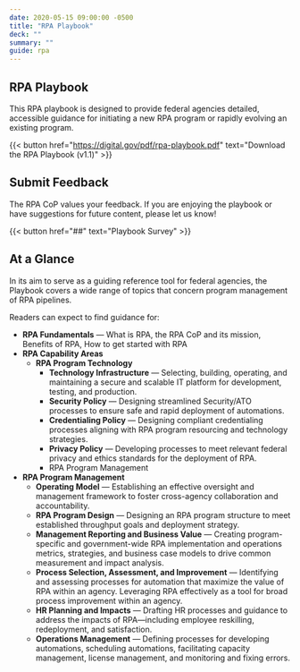 ```yaml
---
date: 2020-05-15 09:00:00 -0500
title: "RPA Playbook"
deck: ""
summary: ""
guide: rpa
---
```

## RPA Playbook

This RPA playbook is designed to provide federal agencies detailed, accessible guidance for initiating a new RPA program or rapidly evolving an existing program.

{{< button href="https://digital.gov/pdf/rpa-playbook.pdf" text="Download the RPA Playbook (v1.1)" >}}


## Submit Feedback
The RPA CoP values your feedback. If you are enjoying the playbook or have suggestions for future content, please let us know!

{{< button href="##" text="Playbook Survey" >}}

## At a Glance  
In its aim to serve as a guiding reference tool for federal agencies, the Playbook covers a wide range of topics that concern program management of RPA pipelines.  

Readers can expect to find guidance for:

- **RPA Fundamentals**  &mdash; What is RPA, the RPA CoP and its mission, Benefits of RPA, How to get started with RPA
- **RPA Capability Areas**
  - **RPA Program Technology** 
      -   **Technology Infrastructure** &mdash; Selecting, building, operating, and maintaining a secure and scalable IT platform for development, testing, and production.
      -   **Security Policy** &mdash; Designing streamlined Security/ATO processes to ensure safe and rapid deployment of automations.
      -   **Credentialing Policy** &mdash; Designing compliant credentialing processes aligning with RPA program resourcing and technology strategies.
      -   **Privacy Policy** &mdash; Developing processes to meet relevant federal privacy and ethics standards for the deployment of RPA.
      -   RPA Program Management
- **RPA Program Management**
  -   **Operating Model** &mdash; Establishing an effective oversight and management framework to foster cross-agency collaboration and accountability.
  -   **RPA Program Design** &mdash; Designing an RPA program structure to meet established throughput goals and deployment strategy.
  -   **Management Reporting and Business Value** &mdash; Creating program-specific and government-wide RPA implementation and operations metrics, strategies, and business case models to drive common measurement and impact analysis.
  -   **Process Selection, Assessment, and Improvement** &mdash; Identifying and assessing processes for automation that maximize the value of RPA within an agency. Leveraging RPA effectively as a tool for broad process improvement within an agency.
  -   **HR Planning and Impacts** &mdash; Drafting HR processes and guidance to address the impacts of RPA—including employee reskilling, redeployment, and satisfaction.
  -  **Operations Management** &mdash; Defining processes for developing automations, scheduling automations, facilitating capacity management, license management, and monitoring and fixing errors.
